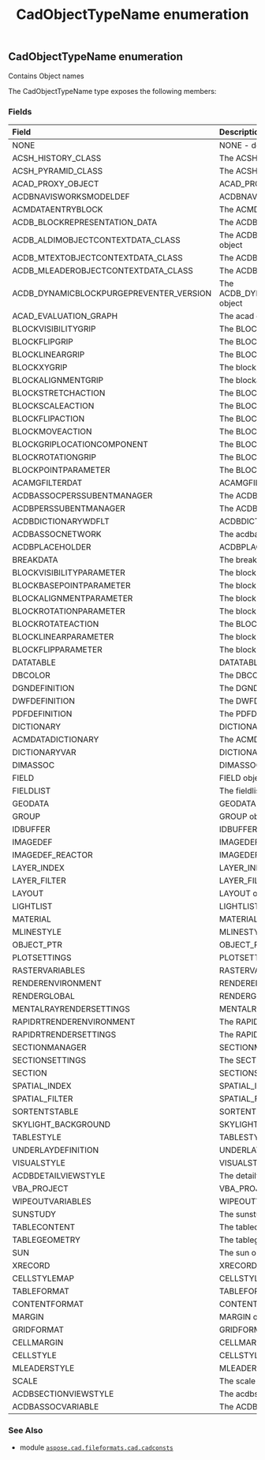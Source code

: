 ﻿---
title: CadObjectTypeName enumeration
second_title: Aspose.CAD for Python via .NET API References
description: 
type: docs
weight: 280
url: /aspose.cad.fileformats.cad.cadconsts/cadobjecttypename/
is_root: false
---

## CadObjectTypeName enumeration

Contains Object names



The CadObjectTypeName type exposes the following members:

### Fields
| Field | Description |
| :- | :- |
| NONE | NONE - default type |
| ACSH_HISTORY_CLASS | The ACSH_HISTORY_CLASS object |
| ACSH_PYRAMID_CLASS | The ACSH_PYRAMID_CLASS object |
| ACAD_PROXY_OBJECT | ACAD_PROXY_OBJECT object |
| ACDBNAVISWORKSMODELDEF | ACDBNAVISWORKSMODELDEF object |
| ACMDATAENTRYBLOCK | The ACMDATAENTRYBLOCK object |
| ACDB_BLOCKREPRESENTATION_DATA | The ACDB_BLOCKREPRESENTATION_DATA object |
| ACDB_ALDIMOBJECTCONTEXTDATA_CLASS | The ACDB_ALDIMOBJECTCONTEXTDATA_CLASS object |
| ACDB_MTEXTOBJECTCONTEXTDATA_CLASS | The ACDB_MTEXTOBJECTCONTEXTDATA_CLASS |
| ACDB_MLEADEROBJECTCONTEXTDATA_CLASS | The ACDB_MLEADEROBJECTCONTEXTDATA_CLASS |
| ACDB_DYNAMICBLOCKPURGEPREVENTER_VERSION | The ACDB_DYNAMICBLOCKPURGEPREVENTER_VERSION object |
| ACAD_EVALUATION_GRAPH | The acad evaluation graph |
| BLOCKVISIBILITYGRIP | The BLOCKVISIBILITYGRIP object |
| BLOCKFLIPGRIP | The BLOCKFLIPGRIP object |
| BLOCKLINEARGRIP | The BLOCKLINEARGRIP object |
| BLOCKXYGRIP | The blockxygrip object |
| BLOCKALIGNMENTGRIP | The blockalignmentgrip object |
| BLOCKSTRETCHACTION | The BLOCKSTRETCHACTION object |
| BLOCKSCALEACTION | The BLOCKSCALEACTION object |
| BLOCKFLIPACTION | The BLOCKFLIPACTION object |
| BLOCKMOVEACTION | The BLOCKMOVEACTION object |
| BLOCKGRIPLOCATIONCOMPONENT | The BLOCKGRIPLOCATIONCOMPONENT object. |
| BLOCKROTATIONGRIP | The BLOCKROTATIONGRIP object |
| BLOCKPOINTPARAMETER | The BLOCKPOINTPARAMETER object. |
| ACAMGFILTERDAT | ACAMGFILTERDAT object |
| ACDBASSOCPERSSUBENTMANAGER | The ACDBASSOCPERSSUBENTMANAGER object |
| ACDBPERSSUBENTMANAGER | The ACDBPERSSUBENTMANAGER object |
| ACDBDICTIONARYWDFLT | ACDBDICTIONARYWDFLT object |
| ACDBASSOCNETWORK | The acdbassocnetwork |
| ACDBPLACEHOLDER | ACDBPLACEHOLDER object |
| BREAKDATA | The breakdata object |
| BLOCKVISIBILITYPARAMETER | The block visibility parameter object |
| BLOCKBASEPOINTPARAMETER | The block basepoint parameter object |
| BLOCKALIGNMENTPARAMETER | The block alignment parameter object |
| BLOCKROTATIONPARAMETER | The block rotation parameter object |
| BLOCKROTATEACTION | The BLOCKROTATEACTION parameter object |
| BLOCKLINEARPARAMETER | The block linear parameter object |
| BLOCKFLIPPARAMETER | The block flip parameter object |
| DATATABLE | DATATABLE object |
| DBCOLOR | The DBCOLOR object |
| DGNDEFINITION | The DGNDEFINITION object |
| DWFDEFINITION | The DWFDEFINITION object |
| PDFDEFINITION | The PDFDEFINITION object |
| DICTIONARY | DICTIONARY object |
| ACMDATADICTIONARY | The ACMDATADICTIONARY object |
| DICTIONARYVAR | DICTIONARYVAR object |
| DIMASSOC | DIMASSOC object |
| FIELD | FIELD object |
| FIELDLIST | The fieldlist object |
| GEODATA | GEODATA object |
| GROUP | GROUP object |
| IDBUFFER | IDBUFFER object |
| IMAGEDEF | IMAGEDEF object |
| IMAGEDEF_REACTOR | IMAGEDEF_REACTOR object |
| LAYER_INDEX | LAYER_INDEX object |
| LAYER_FILTER | LAYER_FILTER object |
| LAYOUT | LAYOUT object |
| LIGHTLIST | LIGHTLIST object |
| MATERIAL | MATERIAL object |
| MLINESTYLE | MLINESTYLE object |
| OBJECT_PTR | OBJECT_PTR object |
| PLOTSETTINGS | PLOTSETTINGS  object |
| RASTERVARIABLES | RASTERVARIABLES object |
| RENDERENVIRONMENT | RENDERENVIRONMENT object |
| RENDERGLOBAL | RENDERGLOBAL object |
| MENTALRAYRENDERSETTINGS | MENTALRAYRENDERSETTINGS object |
| RAPIDRTRENDERENVIRONMENT | The RAPIDRTRENDERENVIRONMENT object |
| RAPIDRTRENDERSETTINGS | The RAPIDRTRENDERSETTINGS object |
| SECTIONMANAGER | SECTIONMANAGER object |
| SECTIONSETTINGS | The SECTIONSETTINGS object |
| SECTION | SECTIONSETTINGS object |
| SPATIAL_INDEX | SPATIAL_INDEX object |
| SPATIAL_FILTER | SPATIAL_FILTER object |
| SORTENTSTABLE | SORTENTSTABLE object |
| SKYLIGHT_BACKGROUND | SKYLIGHT_BACKGROUND object |
| TABLESTYLE | TABLESTYLE object |
| UNDERLAYDEFINITION | UNDERLAYDEFINITION object |
| VISUALSTYLE | VISUALSTYLE object |
| ACDBDETAILVIEWSTYLE | The detailviewstyle object |
| VBA_PROJECT | VBA_PROJECT object |
| WIPEOUTVARIABLES | WIPEOUTVARIABLES object |
| SUNSTUDY | The sunstudy object |
| TABLECONTENT | The tablecontent object |
| TABLEGEOMETRY | The tablegeometry object |
| SUN | The sun object |
| XRECORD | XRECORD object |
| CELLSTYLEMAP | CELLSTYLEMAP object |
| TABLEFORMAT | TABLEFORMAT object |
| CONTENTFORMAT | CONTENTFORMAT object |
| MARGIN | MARGIN object |
| GRIDFORMAT | GRIDFORMAT object |
| CELLMARGIN | CELLMARGIN object |
| CELLSTYLE | CELLSTYLE object |
| MLEADERSTYLE | MLEADERSTYLE object |
| SCALE | The scale object |
| ACDBSECTIONVIEWSTYLE | The acdbsectionviewstyle |
| ACDBASSOCVARIABLE | The ACDBASSOCVARIABLE |



### See Also
* module [`aspose.cad.fileformats.cad.cadconsts`](..)
